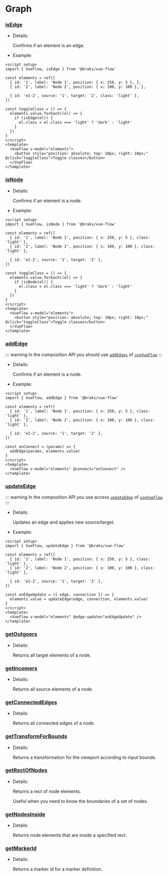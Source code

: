 # Graph

### [isEdge](/typedocs/functions/isEdge.html/)

- Details:

  Confirms if an element is an edge.

- Example:

```vue:no-line-numbers{13}
<script setup>
import { VueFlow, isEdge } from '@braks/vue-flow'

const elements = ref([
  { id: '1', label: 'Node 1', position: { x: 250, y: 5 }, },
  { id: '2', label: 'Node 2', position: { x: 100, y: 100 }, },

  { id: 'e1-2', source: '1', target: '2', class: 'light' },
])

const toggleClass = () => {
  elements.value.forEach((el) => {
    if (isEdge(el)) {
      el.class = el.class === 'light' ? 'dark' : 'light'
    }
  })
}
</script>
<template>
  <VueFlow v-model="elements">
    <button style="position: absolute; top: 10px; right: 10px;" @click="toggleClass">Toggle classes</button>
  </VueFlow>
</template>
```

### [isNode](/typedocs/functions/isNode.html/)

- Details:

  Confirms if an element is a node.

- Example:

```vue:no-line-numbers{13}
<script setup>
import { VueFlow, isNode } from '@braks/vue-flow'

const elements = ref([
  { id: '1', label: 'Node 1', position: { x: 250, y: 5 }, class: 'light' },
  { id: '2', label: 'Node 2', position: { x: 100, y: 100 }, class: 'light' },

  { id: 'e1-2', source: '1', target: '2' },
])

const toggleClass = () => {
  elements.value.forEach((el) => {
    if (isNode(el)) {
      el.class = el.class === 'light' ? 'dark' : 'light'
    }
  })
}
</script>
<template>
  <VueFlow v-model="elements">
    <button style="position: absolute; top: 10px; right: 10px;" @click="toggleClass">Toggle classes</button>
  </VueFlow>
</template>
```

### [addEdge](/typedocs/functions/isEdge.html/)

::: warning
In the composition API you should use [`addEdges`](/typedocs/types/AddEdges.html/)
of [`useVueFlow`](/guide/composables.html#usevueflow/)
:::

- Details:

  Confirms if an element is a node.

- Example:

```vue:no-line-numbers{12}
<script setup>
import { VueFlow, addEdge } from '@braks/vue-flow'

const elements = ref([
  { id: '1', label: 'Node 1', position: { x: 250, y: 5 }, class: 'light' },
  { id: '2', label: 'Node 2', position: { x: 100, y: 100 }, class: 'light' },

  { id: 'e1-2', source: '1', target: '2' },
])

const onConnect = (params) => {
  addEdge(params, elements.value)
}
</script>
<template>
  <VueFlow v-model="elements" @connect="onConnect" />
</template>
```

### [updateEdge](/typedocs/functions/updateEdge.html)

::: warning
In the composition API you use access [`updateEdge`](/typedocs/types/UpdateEdge.html)
of [`useVueFlow`](/guide/composables.html#usevueflow/)
:::

- Details:

  Updates an edge and applies new source/target.

- Example:

```vue:no-line-numbers{12}
<script setup>
import { VueFlow, updateEdge } from '@braks/vue-flow'

const elements = ref([
  { id: '1', label: 'Node 1', position: { x: 250, y: 5 }, class: 'light' },
  { id: '2', label: 'Node 2', position: { x: 100, y: 100 }, class: 'light' },

  { id: 'e1-2', source: '1', target: '2' },
])

const onEdgeUpdate = ({ edge, connection }) => {
  elements.value = updateEdge(edge, connection, elements.value)
}
</script>
<template>
  <VueFlow v-model="elements" @edge-update="onEdgeUpdate" />
</template>
```

### [getOutgoers](/typedocs/functions/getOutgoers.html/)

- Details:

  Returns all target elements of a node.

### [getIncomers](/typedocs/functions/getIncomers.html/)

- Details:

  Returns all source elements of a node.

### [getConnectedEdges](/typedocs/functions/getConnectedEdges.html/)

- Details:

  Returns all connected edges of a node.

### [getTransformForBounds](/typedocs/functions/getTransformForBounds.html/)

- Details:

  Returns a transformation for the viewport according to input bounds.

### [getRectOfNodes](/typedocs/functions/getRectOfNodes.html/)

- Details:

  Returns a rect of node elements.

  Useful when you need to know the boundaries of a set of nodes.

### [getNodesInside](/typedocs/functions/getNodesInside.html/)

- Details:

  Returns node elements that are inside a specified rect.

### [getMarkerId](/typedocs/functions/getMarkerId.html/)

- Details:

  Returns a marker id for a marker definition.
